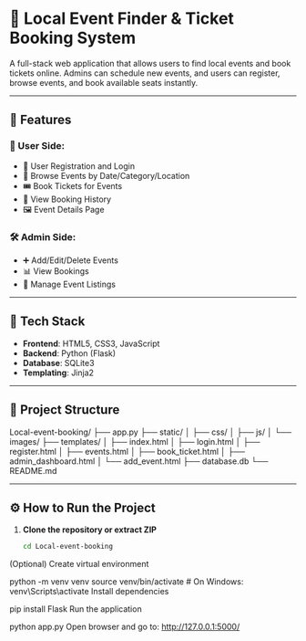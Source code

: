 # 📍 Local Event Finder & Ticket Booking System

A full-stack web application that allows users to find local events and book tickets online. Admins can schedule new events, and users can register, browse events, and book available seats instantly.

---

## 🎯 Features

### 👤 User Side:
- 📝 User Registration and Login
- 📅 Browse Events by Date/Category/Location
- 🎟 Book Tickets for Events
- 📄 View Booking History
- 🖼 Event Details Page

### 🛠 Admin Side:
- ➕ Add/Edit/Delete Events
- 📊 View Bookings
- 📂 Manage Event Listings

---

## 🧱 Tech Stack

- **Frontend**: HTML5, CSS3, JavaScript
- **Backend**: Python (Flask)
- **Database**: SQLite3
- **Templating**: Jinja2

---

## 📁 Project Structure

Local-event-booking/
├── app.py
├── static/
│ ├── css/
│ ├── js/
│ └── images/
├── templates/
│ ├── index.html
│ ├── login.html
│ ├── register.html
│ ├── events.html
│ ├── book_ticket.html
│ ├── admin_dashboard.html
│ └── add_event.html
├── database.db
└── README.md


---

## ⚙️ How to Run the Project

1. **Clone the repository or extract ZIP**  
   ```bash
   cd Local-event-booking
(Optional) Create virtual environment

python -m venv venv
source venv/bin/activate  # On Windows: venv\Scripts\activate
Install dependencies


pip install Flask
Run the application

python app.py
Open browser and go to: http://127.0.0.1:5000/
